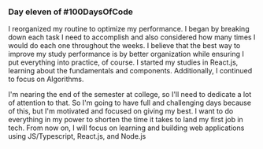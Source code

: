 ### Day eleven of #100DaysOfCode

I reorganized my routine to optimize my performance. I began by breaking down each task I need to accomplish and also considered how many times I would do each one throughout the weeks.
I believe that the best way to improve my study performance is by better organization while ensuring I put everything into practice, of course.
I started my studies in React.js, learning about the fundamentals and components. Additionally, I continued to focus on Algorithms.

I'm nearing the end of the semester at college, so I'll need to dedicate a lot of attention to that.
So I'm going to have full and challenging days because of this, but I'm motivated and focused on giving my best. I want to do everything in my power to shorten the time it takes to land my first job in tech.
From now on, I will focus on learning and building web applications using JS/Typescript, React.js, and Node.js
